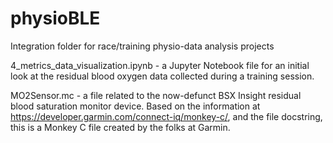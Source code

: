 # physioBLE
Integration folder for race/training physio-data analysis projects

4_metrics_data_visualization.ipynb - a Jupyter Notebook file for an initial look at the residual blood oxygen data collected during a training session.

MO2Sensor.mc - a file related to the now-defunct BSX Insight residual blood saturation monitor device. Based on the information at https://developer.garmin.com/connect-iq/monkey-c/, and the file docstring, this is a Monkey C file created by the folks at Garmin.

